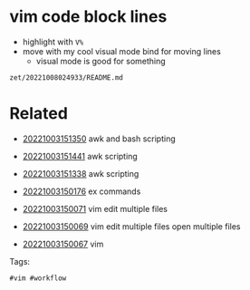 # vim code block lines

- highlight with `V%`
- move with my cool visual mode bind for moving lines
  - visual mode is good for something

` zet/20221008024933/README.md `

# Related

- [20221003151350](/zet/20221003151350/README.md) awk and bash scripting

- [20221003151441](/zet/20221003151441/README.md) awk scripting

- [20221003151338](/zet/20221003151338/README.md) awk scripting

- [20221003150176](/zet/20221003150176/README.md) ex commands

- [20221003150071](/zet/20221003150071/README.md) vim edit multiple files

- [20221003150069](/zet/20221003150069/README.md) vim edit multiple files open multiple files

- [20221003150067](/zet/20221003150067/README.md) vim

Tags:

    #vim #workflow
